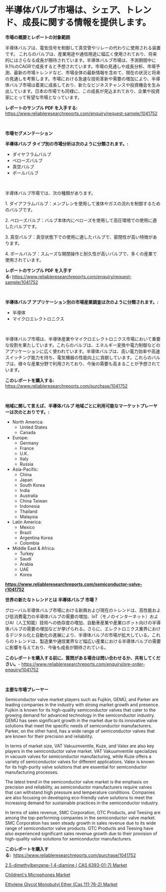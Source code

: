 <p><h1>半導体バルブ市場は、シェア、トレンド、成長に関する情報を提供します。</h1></p><p><strong>市場の概要とレポートの対象範囲</strong></p>
<p><p>半導体バルブは、電気信号を制御して真空管やリレーの代わりに使用される装置です。 これらのバルブは、産業用途や通信用途に幅広く使用されており、将来的にはさらなる成長が期待されています。半導体バルブ市場は、予測期間中に9.1％のCAGRで成長すると予想されています。市場の見通しや成長分析、市場予測、最新の市場トレンドなど、市場全体の最新情報を含めて、現在の状況と将来の見通しを考察します。市場における急速な技術革新や需要の増加により、半導体バルブ市場は着実に成長しており、新たなビジネスチャンスや投資機会を生み出しています。日本の市場でも同様に、この成長が見込まれており、企業や投資家にとって有望な市場となっています。</p></p>
<p><strong>レポートのサンプル PDF を入手する:</strong> <a href="https://www.reliableresearchreports.com/enquiry/request-sample/1041752">https://www.reliableresearchreports.com/enquiry/request-sample/1041752</a></p>
<p>&nbsp;</p>
<p><strong>市場セグメンテーション</strong></p>
<p><strong>半導体バルブ タイプ別の市場分析は次のように分類されます。:</strong></p>
<p><ul><li>ダイヤフラムバルブ</li><li>ベローズバルブ</li><li>真空バルブ</li><li>ボールバルブ</li></ul></p>
<p>&nbsp;</p>
<p><p>半導体バルブ市場では、次の種類があります。</p><p>1. ダイアフラムバルブ：メンブレンを使用して液体やガスの流れを制御するためのバルブです。</p><p>2. ベローズバルブ：バルブ本体内にベローズを使用して高圧環境での使用に適したバルブです。</p><p>3. 真空バルブ：真空状態下での使用に適したバルブで、密閉性が高い特徴があります。</p><p>4. ボールバルブ：スムーズな開閉操作と耐久性が高いバルブで、多くの産業で使用されています。</p></p>
<p><strong>レポートのサンプル PDF を入手する:</strong>&nbsp;<a href="https://www.reliableresearchreports.com/enquiry/request-sample/1041752">https://www.reliableresearchreports.com/enquiry/request-sample/1041752</a></p>
<p>&nbsp;</p>
<p><strong> 半導体バルブ アプリケーション別の市場産業調査は次のように分類されます。:</strong></p>
<p><ul><li>半導体</li><li>マイクロエレクトロニクス</li></ul></p>
<p>&nbsp;</p>
<p><p>半導体バルブ市場は、半導体産業やマイクロエレクトロニクス市場において重要な役割を果たしています。これらのバルブは、エネルギー変換や電力制御などのアプリケーションに広く使われています。半導体バルブは、高い電力効率や高速スイッチング能力を持ち、電気機器の性能向上に貢献しています。これらのバルブは、様々な産業分野で利用されており、今後の需要も高まることが予想されています。</p></p>
<p><strong>このレポートを購入する:</strong>&nbsp; <a href="https://www.reliableresearchreports.com/purchase/1041752">https://www.reliableresearchreports.com/purchase/1041752</a></p>
<p>&nbsp;</p>
<p><strong>地域に関して言えば、半導体バルブ 地域ごとに利用可能なマーケットプレーヤーは次のとおりです。:</strong></p>
<p><ul>
    <li>
        North America:
        <ul>
            <li>United States</li>
            <li>Canada</li>
        </ul>
    </li>
    <li>
        Europe:
        <ul>
            <li>Germany</li>
            <li>France</li>
            <li>U.K.</li>
            <li>Italy</li>
            <li>Russia</li>
        </ul>
    </li>
    <li>
        Asia-Pacific:
        <ul>
            <li>China</li>
            <li>Japan</li>
            <li>South Korea</li>
            <li>India</li>
            <li>Australia</li>
            <li>China Taiwan</li>
            <li>Indonesia</li>
            <li>Thailand</li>
            <li>Malaysia</li>
        </ul>
    </li>
    <li>
        Latin America:
        <ul>
            <li>Mexico</li>
            <li>Brazil</li>
            <li>Argentina Korea</li>
            <li>Colombia</li>
        </ul>
    </li>
    <li>
        Middle East & Africa:
        <ul>
            <li>Turkey</li>
            <li>Saudi</li>
            <li>Arabia</li>
            <li>UAE</li>
            <li>Korea</li>
        </ul>
    </li>
    </ul></p>
<p><strong><a href="https://www.reliableresearchreports.com/semiconductor-valve-r1041752">https://www.reliableresearchreports.com/semiconductor-valve-r1041752</a></strong>&nbsp;</p>
<p><strong>世界の新たなトレンドとは 半導体バルブ 市場？</strong></p>
<p><p>グローバル半導体バルブ市場における新興および現在のトレンドは、高性能および低消費電力の半導体バルブの需要の増加、IoT（モノのインターネット）およびAI（人工知能）技術への依存度の増加、自動車産業や産業ロボット向けの半導体バルブの需要の増加などが挙げられる。さらに、エレクトロニクス業界におけるデジタル化と自動化の進展により、半導体バルブの市場が拡大している。これらのトレンドは、製造業や通信業界など幅広い産業における半導体バルブの需要に影響を与えており、今後も成長が期待されている。</p></p>
<p><strong>このレポートを購入する前に、質問がある場合は問い合わせるか、共有してください。</strong>- <a href="https://www.reliableresearchreports.com/enquiry/pre-order-enquiry/1041752">https://www.reliableresearchreports.com/enquiry/pre-order-enquiry/1041752</a></p>
<p>&nbsp;</p>
<p><strong>主要な市場プレーヤー</strong></p>
<p><p>Semiconductor valve market players such as Fujikin, GEMÜ, and Parker are leading companies in the industry with strong market growth and presence. Fujikin is known for its high-quality semiconductor valves that cater to the growing demand for advanced technology in the semiconductor industry. GEMÜ has seen significant growth in the market due to its innovative valve solutions that meet the specific needs of semiconductor manufacturers. Parker, on the other hand, has a wide range of semiconductor valves that are known for their precision and reliability.</p><p>In terms of market size, VAT Vakuumventile, Kuze, and Valex are also key players in the semiconductor valve market. VAT Vakuumventile specializes in vacuum valves for semiconductor manufacturing, while Kuze offers a variety of semiconductor valves for different applications. Valex is known for its high-purity valve solutions that are essential for semiconductor manufacturing processes.</p><p>The latest trend in the semiconductor valve market is the emphasis on precision and reliability, as semiconductor manufacturers require valves that can withstand high pressure and temperature conditions. Companies are also focusing on developing eco-friendly valve solutions to meet the increasing demand for sustainable practices in the semiconductor industry.</p><p>In terms of sales revenue, SMC Corporation, GTC Products, and Teesing are among the top-performing companies in the semiconductor valve market. SMC Corporation has seen steady growth in sales revenue due to its wide range of semiconductor valve products. GTC Products and Teesing have also experienced significant sales revenue growth due to their provision of high-quality valve solutions for semiconductor manufacturers.</p></p>
<p><strong>このレポートを購入する:</strong>&nbsp;&nbsp;<a href="https://www.reliableresearchreports.com/purchase/1041752">https://www.reliableresearchreports.com/purchase/1041752</a></p>
<p><p><a href="https://www.linkedin.com/pulse/25-dimethylbenzene-14-diamine-cas-6393-01-7-market-size-4gadf?trackingId=IOTkba6eIbvn5oufKrXz5Q%3D%3D">2,5-dimethylbenzene-1,4-diamine ( CAS 6393-01-7) Market</a></p><p><a href="https://www.linkedin.com/pulse/childrens-microphones-market-centers-aspects-growth-share-2uhlf?trackingId=tGIVxdnY1zMX%2BaW9Wp74Gw%3D%3D">Children\'s Microphones Market</a></p><p><a href="https://www.linkedin.com/pulse/ethylene-glycol-monobutyl-ether-cas-111-76-2-market-research-55o7f?trackingId=f5Be%2Fh4qhWANLoqxWeEZxA%3D%3D">Ethylene Glycol Monobutyl Ether (Cas 111-76-2) Market</a></p></p>